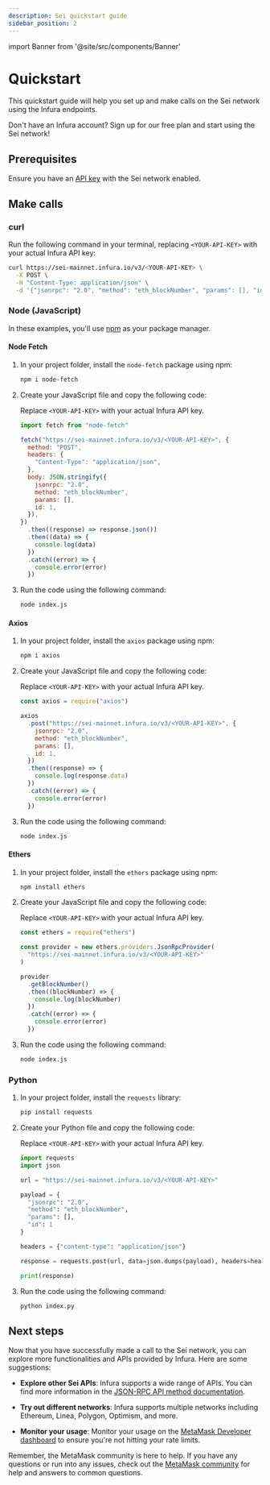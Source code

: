 ```yaml
---
description: Sei quickstart guide
sidebar_position: 2
---
```


import Banner from '@site/src/components/Banner'

# Quickstart

This quickstart guide will help you set up and make calls on the Sei network using the Infura endpoints.

<Banner>
Don't have an Infura account? Sign up for our free plan and start using the Sei network!
</Banner>

## Prerequisites

Ensure you have an [API key](/developer-tools/dashboard/get-started/create-api) with the Sei network enabled.

## Make calls

### curl

Run the following command in your terminal, replacing `<YOUR-API-KEY>` with your actual Infura API key:

```bash
curl https://sei-mainnet.infura.io/v3/<YOUR-API-KEY> \
  -X POST \
  -H "Content-Type: application/json" \
  -d '{"jsonrpc": "2.0", "method": "eth_blockNumber", "params": [], "id": 1}'
```

### Node (JavaScript)

In these examples, you'll use [npm](https://docs.npmjs.com/downloading-and-installing-node-js-and-npm) as your package manager.

#### Node Fetch

1. In your project folder, install the `node-fetch` package using npm:

   ```bash
   npm i node-fetch
   ```

1. Create your JavaScript file and copy the following code:

   Replace `<YOUR-API-KEY>` with your actual Infura API key.

   ```javascript title="index.js"
   import fetch from "node-fetch"

   fetch("https://sei-mainnet.infura.io/v3/<YOUR-API-KEY>", {
     method: "POST",
     headers: {
       "Content-Type": "application/json",
     },
     body: JSON.stringify({
       jsonrpc: "2.0",
       method: "eth_blockNumber",
       params: [],
       id: 1,
     }),
   })
     .then((response) => response.json())
     .then((data) => {
       console.log(data)
     })
     .catch((error) => {
       console.error(error)
     })
   ```

1. Run the code using the following command:

   ```bash
   node index.js
   ```

#### Axios

1. In your project folder, install the `axios` package using npm:

   ```bash
   npm i axios
   ```

1. Create your JavaScript file and copy the following code:

   Replace `<YOUR-API-KEY>` with your actual Infura API key.

   ```javascript title="index.js"
   const axios = require("axios")

   axios
     .post("https://sei-mainnet.infura.io/v3/<YOUR-API-KEY>", {
       jsonrpc: "2.0",
       method: "eth_blockNumber",
       params: [],
       id: 1,
     })
     .then((response) => {
       console.log(response.data)
     })
     .catch((error) => {
       console.error(error)
     })
   ```

1. Run the code using the following command:

   ```bash
   node index.js
   ```

#### Ethers

1. In your project folder, install the `ethers` package using npm:

   ```bash
   npm install ethers
   ```

1. Create your JavaScript file and copy the following code:

   Replace `<YOUR-API-KEY>` with your actual Infura API key.

   ```javascript title="index.js"
   const ethers = require("ethers")

   const provider = new ethers.providers.JsonRpcProvider(
     "https://sei-mainnet.infura.io/v3/<YOUR-API-KEY>"
   )

   provider
     .getBlockNumber()
     .then((blockNumber) => {
       console.log(blockNumber)
     })
     .catch((error) => {
       console.error(error)
     })
   ```

1. Run the code using the following command:

   ```bash
   node index.js
   ```

### Python

1. In your project folder, install the `requests` library:

   ```bash
   pip install requests
   ```

1. Create your Python file and copy the following code:

   Replace `<YOUR-API-KEY>` with your actual Infura API key.

   ```python title="index.py"
   import requests
   import json

   url = "https://sei-mainnet.infura.io/v3/<YOUR-API-KEY>"

   payload = {
     "jsonrpc": "2.0",
     "method": "eth_blockNumber",
     "params": [],
     "id": 1
   }

   headers = {"content-type": "application/json"}

   response = requests.post(url, data=json.dumps(payload), headers=headers).json()

   print(response)
   ```

1. Run the code using the following command:

   ```bash
   python index.py
   ```

## Next steps

Now that you have successfully made a call to the Sei network, you can explore more functionalities and APIs provided
by Infura. Here are some suggestions:

- **Explore other Sei APIs**: Infura supports a wide range of APIs. You can find more information in the
  [JSON-RPC API method documentation](json-rpc-methods/index.md).

- **Try out different networks**: Infura supports multiple networks including Ethereum, Linea, Polygon, Optimism, and more.

- **Monitor your usage**: Monitor your usage on the [MetaMask Developer dashboard](/developer-tools/dashboard/how-to/dashboard-stats) to ensure you're not hitting your rate limits.

Remember, the MetaMask community is here to help. If you have any questions or run into any issues, check out the
[MetaMask community](https://community.metamask.io/) for help and answers to common questions.
